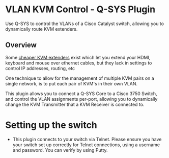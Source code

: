 # VLAN KVM Control - Q-SYS Plugin

Use Q-SYS to control the VLANs of a Cisco Catalyst switch, allowing you to dynamically route KVM extenders.

## Overview
Some [cheaper KVM extenders](https://www.te-smart.com/120m-hdmi-kvm-many-to-many-over-ip-extender-w-ir) exist which let you extend your HDMI, keyboard and mouse over ethernet cables, but they lack in settings to control IP addresses, routing, etc

One technique to allow for the management of multiple KVM pairs on a single network, is to put each pair of KVM's in their own VLAN. 

This plugin allows you to connect a Q-SYS Core to a Cisco 3750 Switch, and control the VLAN assignments per-port, allowing you to dynamically change the KVM Transmitter that a KVM Receiver is connected to. 

# Setting up the switch
 - This plugin connects to your switch via Telnet. Please ensure you have your switch set up correctly for Telnet connections, using a username and password. You can verify by using Putty.
